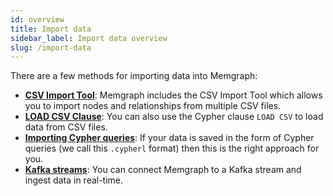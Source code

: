 ```yaml
---
id: overview
title: Import data
sidebar_label: Import data overview
slug: /import-data
---
```


There are a few methods for importing data into Memgraph:
* **[CSV Import Tool](/import-data/csv-import-tool.md)**: Memgraph includes the
  CSV Import Tool which allows you to import nodes and relationships from
  multiple CSV files.
* **[LOAD CSV Clause](/import-data/load-csv-clause.md)**: You can also use the
  Cypher clause `LOAD CSV` to load data from CSV files.
* **[Importing Cypher queries](/import-data/cypherl.md)**: If your data is saved
  in the form of Cypher queries (we call this `.cypherl` format) then this is
  the right approach for you.
* **[Kafka streams](/import-data/kafka/overview.md)**: You can connect Memgraph
  to a Kafka stream and ingest data in real-time.

